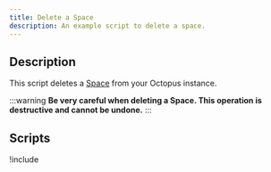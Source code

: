```yaml
---
title: Delete a Space
description: An example script to delete a space.
---
```


## Description

This script deletes a [Space](/docs/administration/spaces/index.md) from your Octopus instance.

:::warning
**Be very careful when deleting a Space. This operation is destructive and cannot be undone.**
:::

## Scripts

!include <delete-a-space-scripts>
